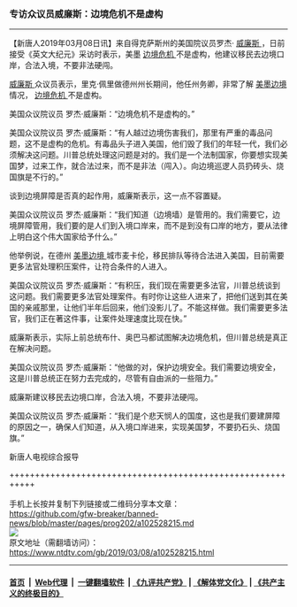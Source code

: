 ### 专访众议员威廉斯：边境危机不是虚构
------------------------

<div class="post_content" itemprop="articleBody">
 <p>
  【新唐人2019年03月08日讯】来自得克萨斯州的美国院议员罗杰·
  <a href="https://www.ntdtv.com/gb/威廉斯.htm">
   威廉斯
  </a>
  ，日前接受《英文大纪元》采访时表示，美墨
  <a href="https://www.ntdtv.com/gb/边境危机.htm">
   边境危机
  </a>
  不是虚构，他建议移民去边境口岸，合法入境，不要非法硬闯。
 </p>
 <p>
  <a href="https://www.ntdtv.com/gb/威廉斯.htm">
   威廉斯
  </a>
  众议员表示，里克·佩里做德州州长期间，他任州务卿，非常了解
  <a href="https://www.ntdtv.com/gb/美墨边境.htm">
   美墨边境
  </a>
  情况，
  <a href="https://www.ntdtv.com/gb/边境危机.htm">
   边境危机
  </a>
  不是虚构。
 </p>
 <p>
  美国众议院议员 罗杰·威廉斯：“边境危机不是虚构的。”
 </p>
 <p>
  美国众议院议员 罗杰·威廉斯：“有人越过边境伤害我们，那里有严重的毒品问题，这不是虚构的危机。有毒品头子进入美国，他们毁了我们的年轻一代，我们必须解决这问题。川普总统处理这问题是对的。我们是一个法制国家，你要想实现美国梦，过来工作，就合法过来，而不是非法（闯入）。向边境巡逻人员扔砖头、烧国旗是不行的。”
 </p>
 <p>
  谈到边境屏障是否真的起作用，威廉斯表示，这一点不容置疑。
 </p>
 <p>
  美国众议院议员 罗杰·威廉斯：“我们知道（边境墙）是管用的。我们需要它，边境屏障管用，我们要的是人们到入境口岸来，而不是到没有口岸的地方，要从法律上明白这个伟大国家给予什么。”
 </p>
 <p>
  他举例说，在德州
  <a href="https://www.ntdtv.com/gb/美墨边境.htm">
   美墨边境
  </a>
  城市麦卡伦，移民排队等待合法进入美国，目前需要更多法官处理积压案件，让符合条件的人进入。
 </p>
 <p>
  美国众议院议员 罗杰·威廉斯：“有积压，我们现在需要更多法官，川普总统谈到这问题。我们需要更多法官处理案件。有时你让这些人进来了，把他们送到其在美国的亲戚那里，让他们半年后回来，他们没影儿了。不能这样做。我们需要更多法官，我们正在著这件事，让案件处理速度比现在快。”
 </p>
 <p>
  威廉斯表示，实际上前总统布什、奥巴马都试图解决边境危机，但川普总统是真正在解决问题。
 </p>
 <p>
  美国众议院议员 罗杰·威廉斯：“他做的对，保护边境安全。我们需要边境安全，这是川普总统正在努力去完成的，尽管有自由派的一些阻力。”
 </p>
 <p>
  威廉斯建议移民去边境口岸，合法入境，不要非法硬闯。
 </p>
 <p>
  美国众议院议员 罗杰·威廉斯：“我们是个悲天悯人的国度，这也是我们要建屏障的原因之一，确保人们知道，从入境口岸进来，实现美国梦，不要扔石头、烧国旗。”
 </p>
 <p>
  新唐人电视综合报导
 </p>
 <div class="single_ad">
 </div>
</div>

+++++++++++++++++++++++++++++++++++++++++++++++++++++++++++<br/><br/>
手机上长按并复制下列链接或二维码分享本文章：<br/>
https://github.com/gfw-breaker/banned-news/blob/master/pages/prog202/a102528215.md <br/>
<a href='https://github.com/gfw-breaker/banned-news/blob/master/pages/prog202/a102528215.md'><img src='https://github.com/gfw-breaker/banned-news/blob/master/pages/prog202/a102528215.md.png'/></a> <br/>
原文地址（需翻墙访问）：https://www.ntdtv.com/gb/2019/03/08/a102528215.html


------------------------
#### [首页](https://github.com/gfw-breaker/banned-news/blob/master/README.md) &nbsp;|&nbsp; [Web代理](https://github.com/labour-camp/helloworld) &nbsp;|&nbsp; [一键翻墙软件](https://github.com/gfw-breaker/nogfw/blob/master/README.md) &nbsp;| [《九评共产党》](https://github.com/gfw-breaker/9ping.md/blob/master/README.md#九评之一评共产党是什么) | [《解体党文化》](https://github.com/gfw-breaker/jtdwh.md/blob/master/README.md) | [《共产主义的终极目的》](https://github.com/gfw-breaker/gczydzjmd.md/blob/master/README.md)

